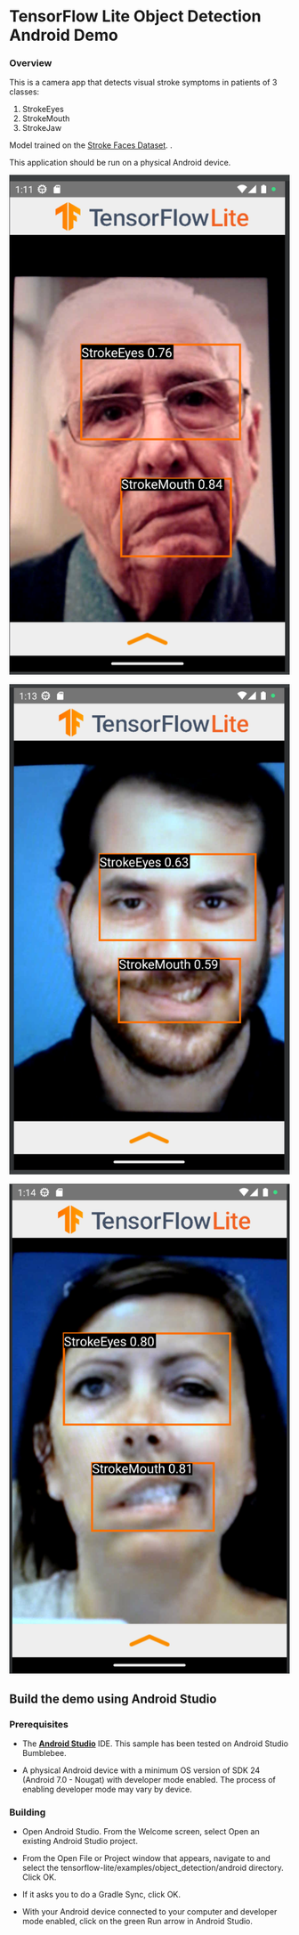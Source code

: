 # TensorFlow Lite Object Detection Android Demo

### Overview

This is a camera app that detects visual stroke symptoms in patients of 3 classes:
1. StrokeEyes
2. StrokeMouth
3. StrokeJaw

Model trained on the [Stroke Faces Dataset](https://kaggle.com/datasets/kaitavmehta/facial-droop-and-facial-paralysis-image). .


This application should be run on a physical Android device.




![App example showing UI controls. Highlights a cat, a book, and a couch.](screenshot1.png)

![App example showing UI controls. Highlights a cat, a book, and a couch.](screenshot2.png)

![App example showing UI controls. Highlights a cat, a book, and a couch.](screenshot3.png)

## Build the demo using Android Studio

### Prerequisites

*   The **[Android Studio](https://developer.android.com/studio/index.html)**
    IDE. This sample has been tested on Android Studio Bumblebee.

*   A physical Android device with a minimum OS version of SDK 24 (Android 7.0 -
    Nougat) with developer mode enabled. The process of enabling developer mode
    may vary by device.

### Building

*   Open Android Studio. From the Welcome screen, select Open an existing
    Android Studio project.

*   From the Open File or Project window that appears, navigate to and select
    the tensorflow-lite/examples/object_detection/android directory. Click OK.

*   If it asks you to do a Gradle Sync, click OK.

*   With your Android device connected to your computer and developer mode
    enabled, click on the green Run arrow in Android Studio.
